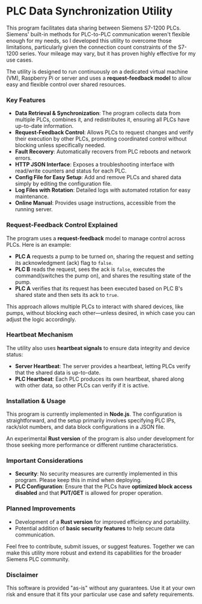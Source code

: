 # PLC Data Synchronization Utility

This program facilitates data sharing between Siemens S7-1200 PLCs. Siemens' built-in methods for PLC-to-PLC communication weren't flexible enough for my needs, so I developed this utility to overcome those limitations, particularly given the connection count constraints of the S7-1200 series. Your mileage may vary, but it has proven highly effective for my use cases.

The utility is designed to run continuously on a dedicated virtual machine (VM), Raspberry Pi or server and uses a **request-feedback model** to allow easy and flexible control over shared resources.

### Key Features

- **Data Retrieval & Synchronization**: The program collects data from multiple PLCs, combines it, and redistributes it, ensuring all PLCs have up-to-date information.
- **Request-Feedback Control**: Allows PLCs to request changes and verify their execution by other PLCs, promoting coordinated control without blocking unless specifically needed.
- **Fault Recovery**: Automatically recovers from PLC reboots and network errors.
- **HTTP JSON Interface**: Exposes a troubleshooting interface with read/write counters and status for each PLC.
- **Config File for Easy Setup**: Add and remove PLCs and shared data simply by editing the configuration file.
- **Log Files with Rotation**: Detailed logs with automated rotation for easy maintenance.
- **Online Manual**: Provides usage instructions, accessible from the running server.

### Request-Feedback Control Explained
The program uses a **request-feedback** model to manage control across PLCs. Here is an example:
- **PLC A** requests a pump to be turned on, sharing the request and setting its acknowledgment (ack) flag to `false`.
- **PLC B** reads the request, sees the ack is `false`, executes the command(switches the pump on), and shares the resulting state of the pump.
- **PLC A** verifies that its request has been executed based on PLC B's shared state and then sets its ack to `true`.

This approach allows multiple PLCs to interact with shared devices, like pumps, without blocking each other—unless desired, in which case you can adjust the logic accordingly.

### Heartbeat Mechanism
The utility also uses **heartbeat signals** to ensure data integrity and device status:
- **Server Heartbeat**: The server provides a heartbeat, letting PLCs verify that the shared data is up-to-date.
- **PLC Heartbeat**: Each PLC produces its own heartbeat, shared along with other data, so other PLCs can verify if it is active.

### Installation & Usage
This program is currently implemented in **Node.js**. The configuration is straightforward, and the setup primarily involves specifying PLC IPs, rack/slot numbers, and data block configurations in a JSON file.

An experimental **Rust version** of the program is also under development for those seeking more performance or different runtime characteristics.

### Important Considerations
- **Security**: No security measures are currently implemented in this program. Please keep this in mind when deploying.
- **PLC Configuration**: Ensure that the PLCs have **optimized block access disabled** and that **PUT/GET** is allowed for proper operation.

### Planned Improvements
- Development of a **Rust version** for improved efficiency and portability.
- Potential addition of **basic security features** to help secure data communication.

Feel free to contribute, submit issues, or suggest features. Together we can make this utility more robust and extend its capabilities for the broader Siemens PLC community.

### Disclaimer
This software is provided "as-is" without any guarantees. Use it at your own risk and ensure that it fits your particular use case and safety requirements.

